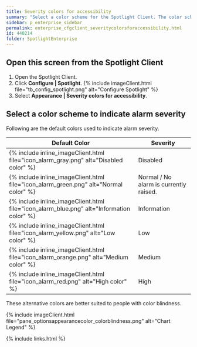 ```yaml
---
title: Severity colors for accessibility
summary: "Select a color scheme for the Spotlight Client. The color scheme is used to indicate alarm severity."
sidebar: p_enterprise_sidebar
permalink: enterprise_cfgclient_severitycolorsforaccessibility.html
id: 440214
folder: SpotlightEnterprise
---
```




## Open this screen from the Spotlight Client

1. Open the Spotlight Client.
2. Click **Configure \| Spotlight**.
   {% include imageClient.html file="tb_config_spotlight.png" alt="Configure Spotlight" %}
3. Select **Appearance \| Severity colors for accessibility**.

## Select a color scheme to indicate alarm severity

Following are the default colors used to indicate alarm severity.

Default Color | Severity
--------------|---------
{% include inline_imageClient.html file="icon_alarm_gray.png" alt="Disabled color" %} | Disabled
{% include inline_imageClient.html file="icon_alarm_green.png" alt="Normal color" %} | Normal / No alarm is currently raised.
{% include inline_imageClient.html file="icon_alarm_blue.png" alt="Information color" %} | Information
{% include inline_imageClient.html file="icon_alarm_yellow.png" alt="Low color" %} | Low
{% include inline_imageClient.html file="icon_alarm_orange.png" alt="Medium color" %} | Medium
{% include inline_imageClient.html file="icon_alarm_red.png" alt="High color" %} | High


These alternative colors are better suited to people with color blindness.

{% include imageClient.html file="pane_optionsappearancecolor_colorblindness.png" alt="Chart Legend" %}

{% include links.html %}
